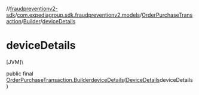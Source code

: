 //[fraudpreventionv2-sdk](../../../../index.md)/[com.expediagroup.sdk.fraudpreventionv2.models](../../index.md)/[OrderPurchaseTransaction](../index.md)/[Builder](index.md)/[deviceDetails](device-details.md)

# deviceDetails

[JVM]\

public final [OrderPurchaseTransaction.Builder](index.md)[deviceDetails](device-details.md)([DeviceDetails](../../-device-details/index.md)deviceDetails)
